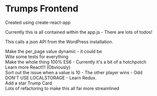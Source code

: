 # Trumps Frontend

Created using create-react-app

Currently this is all contained within the app.js - There are lots of todos!

This calls a json API from the WordPress installation.

Make the per_page value dynamic - it could be   
Wite some tests for everything   
Make the whole thing 100% ES6 - Currently it's a bit of a hotchpotch   
Learn more React!!! (Obviously)    
Sort out the issue when a value is 10 - The other player wins - Odd   
DON'T USE LOCALSTORAGE - Learn Redux.   
Add a star Trump Card   
Lots of refactoring to make this all far more streamlined   
